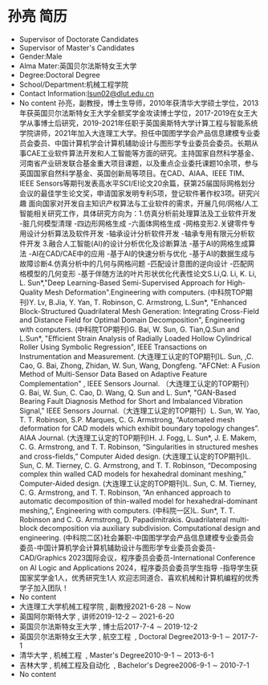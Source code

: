 # 孙亮 简历
- Supervisor of Doctorate Candidates
- Supervisor of Master's Candidates
- Gender:Male
- Alma Mater:英国贝尔法斯特女王大学
- Degree:Doctoral Degree
- School/Department:机械工程学院
- Contact Information:lsun02@dlut.edu.cn
- No content
孙亮，副教授，博士生导师，2010年获清华大学硕士学位，2013年获英国贝尔法斯特女王大学全额奖学金攻读博士学位，2017-2019在女王大学从事博士后研究，2019-2021年任职于英国奥斯特大学计算工程与智能系统学院讲师，2021年加入大连理工大学。担任中国图学学会产品信息建模专业委员会委员、中国计算机学会计算机辅助设计与图形学专业委员会委员。长期从事CAE工业软件算法开发和人工智能等方面的研究。主持国家自然科学基金、河南省产业研发联合基金重大项目课题，以及重点企业委托课题10余项，参与英国国家自然科学基金、英国创新局等项目。在CAD、AIAA、IEEE TIM、 IEEE Sensors等期刊发表高水平SCI/EI论文20余篇，获第25届国际网格划分会议的最佳学生论文奖，申请国家发明专利5项，登记软件著作权3项。研究兴趣 面向国家对开发自主知识产权算法与工业软件的需求，开展几何/网格/人工智能相关研究工作，具体研究方向为：1.仿真分析前处理算法及工业软件开发 -脏几何模型清理 -四边形网格生成 -六面体网格生成 -网格变形2.关键零件专用设计分析算法及软件开发 -轴承设计分析软件开发 -轴承专用有限元分析软件开发 3.融合人工智能(AI)的设计分析优化及诊断算法 -基于AI的网格生成算法 -AI在CAD/CAE中的应用 -基于AI的快速分析与优化 -基于AI的数据生成与故障诊断4.仿真分析中的几何与网格问题 -匹配设计意图的逆向设计 -匹配网格模型的几何变形 -基于伴随方法的叶片形状优化代表性论文S.Li,Q. Li, K. Li, L. Sun*,"Deep Learning-Based Semi-Supervised Approach for High-Quality Mesh Deformation".Engineering with computers. (中科院TOP期刊)Y. Lv, B.Jia, Y. Yan, T. Robinson, C. Armstrong, L.Sun*, "Enhanced Block-Structured Quadrilateral Mesh Generation: Integrating Cross-Field and Distance Field for Optimal Domain Decomposition", Engineering with computers. (中科院TOP期刊)G. Bai, W. Sun, G. Tian,Q.Sun and L.Sun*, "Efficient Strain Analysis of Radially Loaded Hollow Cylindrical Roller Using Symbolic Regression", IEEE Transactions on Instrumentation and Measurement. (大连理工认定的TOP期刊)L. Sun, ,C. Cao, G. Bai, Zhong, Zhidan, W. Sun, Wang, Dongfeng. "AFCNet: A Fusion Method of Multi-Sensor Data Based on Adaptive Feature Complementation" , IEEE Sensors Journal. （大连理工认定的TOP期刊）G. Bai, W. Sun, C. Cao, D. Wang, Q. Sun and L. Sun*, "GAN-Based Bearing Fault Diagnosis Method for Short and Imbalanced Vibration Signal," IEEE Sensors Journal.（大连理工认定的TOP期刊）L. Sun, W. Yao, T. T. Robinson, S.P. Marques, C. G. Armstrong, “Automated mesh deformation for CAD models which exhibit boundary topology changes”. AIAA Journal. (大连理工认定的TOP期刊)H. J. Fogg, L. Sun*, J. E. Makem, C. G. Armstrong, and T. T. Robinson, “Singularities in structured meshes and cross-fields,” Computer Aided design. (大连理工认定的TOP期刊)L. Sun, C. M. Tierney, C. G. Armstrong, and T. T. Robinson, “Decomposing complex thin walled CAD models for hexahedral dominant meshing,” Computer-Aided design. (大连理工认定的TOP期刊)L. Sun, C. M. Tierney, C. G. Armstrong, and T. T. Robinson, “An enhanced approach to automatic decomposition of thin-walled model for hexahedral-dominant meshing,”, Engineering with computers. (中科院一区)L. Sun*, T. T. Robinson and C. G. Armstrong, D. Papadimitrakis. Quadrilateral multi-block decomposition via auxiliary subdivision. Computational design and engineering. (中科院二区)社会兼职-中国图学学会产品信息建模专业委员会委员-中国计算机学会计算机辅助设计与图形学专业委员会委员-CAD/Graphics 2023国际会议，程序委员会委员-International Conference on AI Logic and Applications 2024，程序委员会委员学生指导 -指导学生获国家奖学金1人，优秀研究生1人 欢迎志同道合、喜欢机械和计算机编程的优秀学子加入团队！
- No content
- 大连理工大学机械工程学院 , 副教授2021-6-28 ∼ Now
- 英国阿尔斯特大学 , 讲师2019-12-2 ∼ 2021-6-20
- 英国贝尔法斯特女王大学 , 博士后2017-7-4 ∼ 2019-12-2
- 英国贝尔法斯特女王大学 , 航空工程  , Doctoral Degree2013-9-1 ∼ 2017-7-1
- 清华大学 , 机械工程  , Master's Degree2010-9-1 ∼ 2013-6-1
- 吉林大学 , 机械工程及自动化  , Bachelor's Degree2006-9-1 ∼ 2010-7-1
- No content
